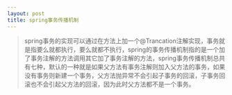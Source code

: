 ```yaml
---
layout: post
title: spring事务传播机制
---
```


> spring事务的实现可以通过在方法上加一个@Trancation注解实现，事务就是指要么就都执行，要么就都不执行，spring的事务传播机制指的是一个加了事务注解的方法调用其它加了事务注解的方法，spring事务传播机制总共有七种，默认的一种就是如果父方法有事务注解则加入父方法的事务，如果没有事务则新建一个事务，父方法抛异常不会引起子事务的回滚，子事务回滚也不会引起父方法的回滚，因为此时父方法都不是一个事务。